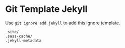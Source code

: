 Git Template Jekyll
===

Use `git ignore add jekyll` to add this ignore template.

```
_site/
.sass-cache/
.jekyll-metadata
```
